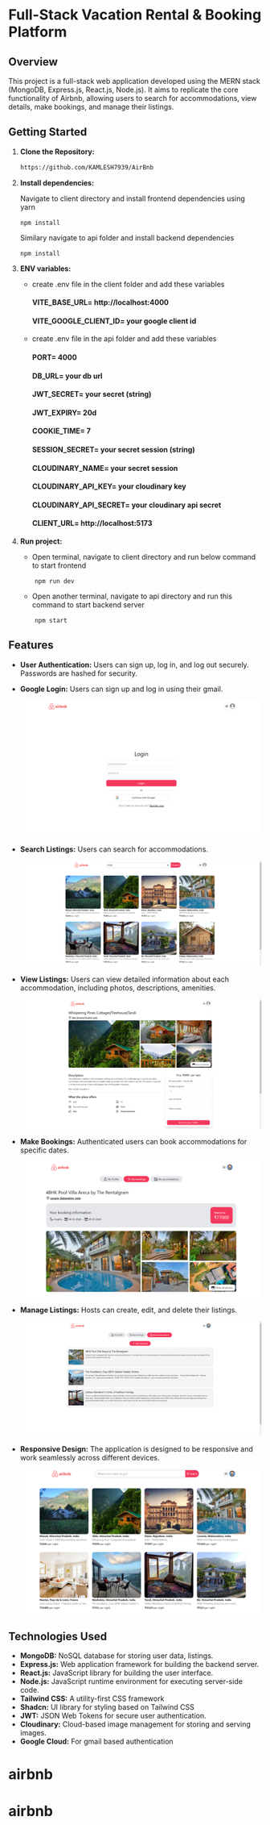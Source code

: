 # Full-Stack Vacation Rental & Booking Platform

## Overview

This project is a full-stack web application developed using the MERN stack (MongoDB, Express.js, React.js, Node.js). It aims to replicate the core functionality of Airbnb, allowing users to search for accommodations, view details, make bookings, and manage their listings.

## Getting Started

1. **Clone the Repository:**

   ```bash
   https://github.com/KAMLESH7939/AirBnb

   ```

2. **Install dependencies:**

   Navigate to client directory and install frontend dependencies using yarn

   ```
   npm install
   ```

   Similary navigate to api folder and install backend dependencies

   ```
   npm install
   ```

3. **ENV variables:**

   - create .env file in the client folder and add these variables

     #### VITE_BASE_URL= http://localhost:4000

     #### VITE_GOOGLE_CLIENT_ID= your google client id

   - create .env file in the api folder and add these variables

     #### PORT= 4000

     #### DB_URL= your db url

     #### JWT_SECRET= your secret (string)

     #### JWT_EXPIRY= 20d

     #### COOKIE_TIME= 7

     #### SESSION_SECRET= your secret session (string)

     #### CLOUDINARY_NAME= your secret session

     #### CLOUDINARY_API_KEY= your cloudinary key

     #### CLOUDINARY_API_SECRET= your cloudinary api secret

     #### CLIENT_URL= http://localhost:5173

4. **Run project:**
   - Open terminal, navigate to client directory and run below command to start frontend
   ```
       npm run dev
   ```
   - Open another terminal, navigate to api directory and run this command to start backend server
   ```
       npm start
   ```

## Features

- **User Authentication:** Users can sign up, log in, and log out securely. Passwords are hashed for security.
- **Google Login:** Users can sign up and log in using their gmail.

  ![Airbnb Logo](https://github.com/KAMLESH7939/AirBnb/blob/main/frontend/src/assets/publi/auth.png)

- **Search Listings:** Users can search for accommodations.

  ![Airbnb Logo](frontend/src/assets/publi/search.png)

- **View Listings:** Users can view detailed information about each accommodation, including photos, descriptions, amenities.

  ![Airbnb Logo](frontend/src/assets/publi/view.png)

- **Make Bookings:** Authenticated users can book accommodations for specific dates.

  ![Airbnb Logo](frontend/src/assets/publi/book.png)

- **Manage Listings:** Hosts can create, edit, and delete their listings.

  ![Airbnb Logo](frontend/src/assets/publi/manage.png)

- **Responsive Design:** The application is designed to be responsive and work seamlessly across different devices.

  ![Airbnb Logo](frontend/src/assets/publi/hero.png)

## Technologies Used

- **MongoDB:** NoSQL database for storing user data, listings.
- **Express.js:** Web application framework for building the backend server.
- **React.js:** JavaScript library for building the user interface.
- **Node.js:** JavaScript runtime environment for executing server-side code.
- **Tailwind CSS:** A utility-first CSS framework
- **Shadcn:** UI library for styling based on Tailwind CSS
- **JWT:** JSON Web Tokens for secure user authentication.
- **Cloudinary:** Cloud-based image management for storing and serving images.
- **Google Cloud:** For gmail based authentication
# airbnb
# airbnb
